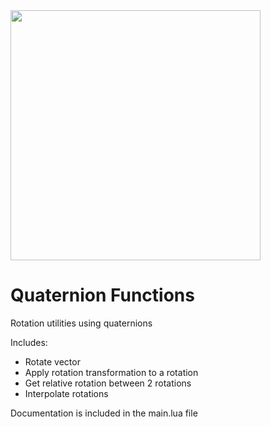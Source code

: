 <img align="center" src="https://github.com/ALVAROPING1/Trailmaker-mods/blob/master/quaternionFunctions/preview.png" width="400" height="400" />

# Quaternion Functions  

Rotation utilities using quaternions  

Includes:  
- Rotate vector  
- Apply rotation transformation to a rotation  
- Get relative rotation between 2 rotations  
- Interpolate rotations  

Documentation is included in the main.lua file  